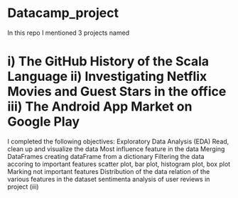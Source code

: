 # Datacamp_project
In this repo I mentioned 3 projects named

# i) The GitHub History of the Scala Language  ii) Investigating Netflix Movies and Guest Stars in the office  iii) The Android App Market on Google Play

I completed the following objectives: 
Exploratory Data Analysis (EDA)
Read, clean up and visualize the data
Most influence feature in the data
Merging DataFrames
creating dataFrame from a dictionary
Filtering the data accoring to important features
scatter plot, bar plot, histogram plot, box plot
Marking not important features
Distribution of the data
relation of the various features in the dataset
sentimenta analysis of user reviews in project (iii)
